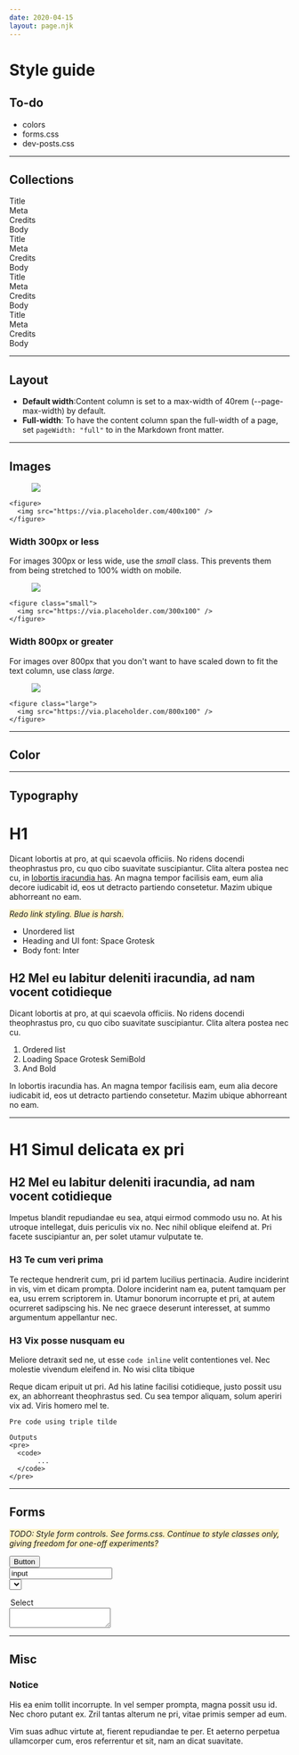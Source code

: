 ```yaml
---
date: 2020-04-15
layout: page.njk
---
```


# Style guide

## To-do

- colors
- forms.css
- dev-posts.css

---

## Collections

<section class="item-grid">
  <article class="item">
    <div class="item-title">Title</div>
    <div class="item-meta">Meta</div>
    <div class="item-credits">Credits</div>
    <div class="note-body">Body</div>
  </article>
  <article class="item">
    <div class="item-title">Title</div>
    <div class="item-meta">Meta</div>
    <div class="item-credits">Credits</div>
    <div class="note-body">Body</div>
  </article>
  <article class="item">
    <div class="item-title">Title</div>
    <div class="item-meta">Meta</div>
    <div class="item-credits">Credits</div>
    <div class="note-body">Body</div>
  </article>
  <article class="item">
    <div class="item-title">Title</div>
    <div class="item-meta">Meta</div>
    <div class="item-credits">Credits</div>
    <div class="note-body">Body</div>
  </article>
</section>

---


## Layout

- **Default width**:Content column is set to a max-width of 40rem (--page-max-width) by default.
- **Full-width**: To have the content column span the full-width of a page, set `pageWidth: "full"` to in the Markdown front matter.

---

## Images

<figure>
  <img src="https://via.placeholder.com/400x100" />
</figure>

```
<figure>
  <img src="https://via.placeholder.com/400x100" />
</figure>
```

### Width 300px or less

For images 300px or less wide, use the _small_ class. This prevents them from being stretched to 100% width on mobile.

<figure class="small">
  <img src="https://via.placeholder.com/300x100" />
</figure>

```
<figure class="small">
  <img src="https://via.placeholder.com/300x100" />
</figure>
```


### Width 800px or greater

For images over 800px that you don't want to have scaled down to fit the text column, use class _large_.

<figure class="large">
  <img src="https://via.placeholder.com/800x100" />
</figure>

```
<figure class="large">
  <img src="https://via.placeholder.com/800x100" />
</figure>
```

---


## Color


---

## Typography

# H1

Dicant lobortis at pro, at qui scaevola officiis. No ridens docendi theophrastus pro, cu quo cibo suavitate suscipiantur. Clita altera postea nec cu, in <a href="#">lobortis iracundia has</a>. An magna tempor facilisis eam, eum alia decore iudicabit id, eos ut detracto partiendo consetetur. Mazim ubique abhorreant no eam.

<i>Redo link styling. Blue is harsh.</i>

- Unordered list
- Heading and UI font: Space Grotesk
- Body font: Inter

## H2 Mel eu labitur deleniti iracundia, ad nam vocent cotidieque

Dicant lobortis at pro, at qui scaevola officiis. No ridens docendi theophrastus pro, cu quo cibo suavitate suscipiantur. Clita altera postea nec cu.

1. Ordered list
1. Loading Space Grotesk SemiBold
1. And Bold

In lobortis iracundia has. An magna tempor facilisis eam, eum alia decore iudicabit id, eos ut detracto partiendo consetetur. Mazim ubique abhorreant no eam.


---

# H1 Simul delicata ex pri

## H2 Mel eu labitur deleniti iracundia, ad nam vocent cotidieque

Impetus blandit repudiandae eu sea, atqui eirmod commodo usu no. At his utroque intellegat, duis periculis vix no. Nec nihil oblique eleifend at. Pri facete suscipiantur an, per solet utamur vulputate te.


### H3 Te cum veri prima

Te recteque hendrerit cum, pri id partem lucilius pertinacia. Audire inciderint in vis, vim et dicam prompta. Dolore inciderint nam ea, putent tamquam per ea, usu errem scriptorem in. Utamur bonorum incorrupte et pri, at autem ocurreret sadipscing his. Ne nec graece deserunt interesset, at summo argumentum appellantur nec.

### H3 Vix posse nusquam eu

Meliore detraxit sed ne, ut esse <code>code inline</code> velit contentiones vel. Nec molestie vivendum eleifend in. No wisi clita tibique 

Reque dicam eripuit ut pri. Ad his latine facilisi cotidieque, justo possit usu ex, an abhorreant theophrastus sed. Cu sea tempor aliquam, solum aperiri vix ad. Viris homero mel te.

```
Pre code using triple tilde

Outputs 
<pre>
  <code>
       ...
  </code>
</pre>
```

---

## Forms

<i>TODO: Style form controls. See forms.css. Continue to style classes only, giving freedom for one-off experiments?</i>

<button>Button</button>  
<input type="input" value="input" />  
<select class="select">
  <option>Select</option>
</select>
<textarea></textarea>

---

## Misc

### Notice

<div class="notice">
  <p>His ea enim tollit incorrupte. In vel semper prompta, magna possit usu id. Nec choro putant ex. Zril tantas alterum ne pri, vitae primis semper ad eum.</p>

  <p>Vim suas adhuc virtute at, fierent repudiandae te per. Et aeterno perpetua ullamcorper cum, eros referrentur et sit, nam an dicat suavitate.</p>
</div>

<link rel="stylesheet" href="/css/forms.css">

<style>
i {
  background: #fff3c7;
}
</style>
